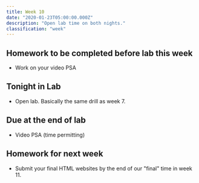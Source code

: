 ```yaml
---
title: Week 10
date: "2020-01-23T05:00:00.000Z"
description: "Open lab time on both nights."
classification: "week"
---
```


## Homework to be completed before lab this week

- Work on your video PSA

## Tonight in Lab

- Open lab. Basically the same drill as week 7.

## Due at the end of lab

- Video PSA (time permitting)

## Homework for next week

- Submit your final HTML websites by the end of our "final" time in week 11.
